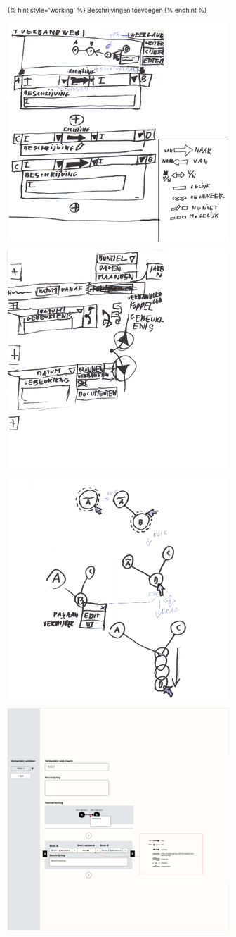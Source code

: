{% hint style='working' %}
Beschrijvingen toevoegen
{% endhint %}


![](content/verbanden/schetsen3.png)

![](content/verbanden/schetsen4.png)

![](content/verbanden/schetsen5.png)

![Verbanden](content/designs5.png)
